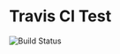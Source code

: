# Travis CI Test

![Build Status](https://travis-ci.org/lasanthaa/test-ci.svg?branch=master "Travis CI Build")

